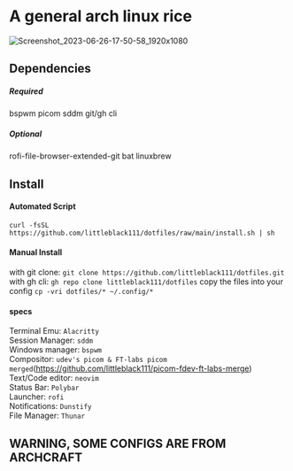 # A general arch linux rice

![Screenshot_2023-06-26-17-50-58_1920x1080](https://github.com/littleblack111/dotfiles/assets/97672521/72b8bbf4-6658-407f-8225-d47d3e290d2a)

## Dependencies
##### Required
bspwm
picom
sddm
git/gh cli
##### Optional
rofi-file-browser-extended-git
bat
linuxbrew

## Install
#### Automated Script
`curl -fsSL https://github.com/littleblack111/dotfiles/raw/main/install.sh | sh `

#### Manual Install
with git clone:
`git clone https://github.com/littleblack111/dotfiles.git`
with gh cli:
`gh repo clone littleblack111/dotfiles`
copy the files into your config
`cp -vri dotfiles/* ~/.config/*`

#### specs
Terminal Emu: `Alacritty`\
Session Manager: `sddm`\
Windows manager: `bspwm`\
Compositor: `udev's picom & FT-labs picom merged`(https://github.com/littleblack111/picom-fdev-ft-labs-merge) \
Text/Code editor: `neovim`\
Status Bar: `Polybar`\
Launcher: `rofi`\
Notifications: `Dunstify`\
File Manager: `Thunar` 

## WARNING, SOME CONFIGS ARE FROM ARCHCRAFT
